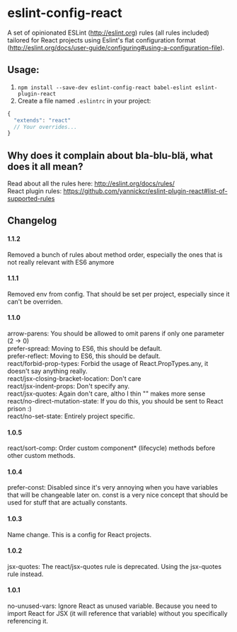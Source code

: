 # eslint-config-react
A set of opinionated ESLint (http://eslint.org) rules (all rules included) tailored for React projects using Eslint's flat configuration format (http://eslint.org/docs/user-guide/configuring#using-a-configuration-file).

## Usage:
1. `npm install --save-dev eslint-config-react babel-eslint eslint-plugin-react`
2. Create a file named `.eslintrc` in your project:
```js
{
  "extends": "react"
  // Your overrides...
}
```

## Why does it complain about bla-blu-blä, what does it all mean?
Read about all the rules here: http://eslint.org/docs/rules/  
React plugin rules: https://github.com/yannickcr/eslint-plugin-react#list-of-supported-rules

## Changelog
#### 1.1.2
Removed a bunch of rules about method order, especially the ones that is not really relevant with ES6 anymore
#### 1.1.1 
Removed env from config. That should be set per project, especially since it can't be overriden.
#### 1.1.0
arrow-parens: You should be allowed to omit parens if only one parameter (2 -> 0)  
prefer-spread: Moving to ES6, this should be default.  
prefer-reflect: Moving to ES6, this should be default.  
react/forbid-prop-types: Forbid the usage of React.PropTypes.any, it doesn't say anything really.  
react/jsx-closing-bracket-location: Don't care  
react/jsx-indent-props: Don't specify any.  
react/jsx-quotes: Again don't care, altho I thin "" makes more sense
react/no-direct-mutation-state: If you do this, you should be sent to React prison :)  
react/no-set-state: Entirely project specific.  
#### 1.0.5
react/sort-comp: Order custom component* (lifecycle) methods before other custom methods.
#### 1.0.4
prefer-const: Disabled since it's very annoying when you have variables that will be changeable later on. const is a very nice concept that should be used for stuff that are actually constants.
#### 1.0.3
Name change. This is a config for React projects.
#### 1.0.2
jsx-quotes: The react/jsx-quotes rule is deprecated. Using the jsx-quotes rule instead.
#### 1.0.1
no-unused-vars: Ignore React as unused variable. Because you need to import React for JSX (it will reference that variable) without you specifically referencing it.

